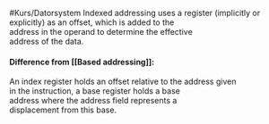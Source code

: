 #Kurs/Datorsystem 
Indexed addressing uses a register (implicitly or  
explicitly) as an offset, which is added to the  
address in the operand to determine the effective  
address of the data.

#### Difference from [[Based addressing]]:
An index register holds an offset relative to the address given  
in the instruction, a base register holds a base  
address where the address field represents a  
displacement from this base.
